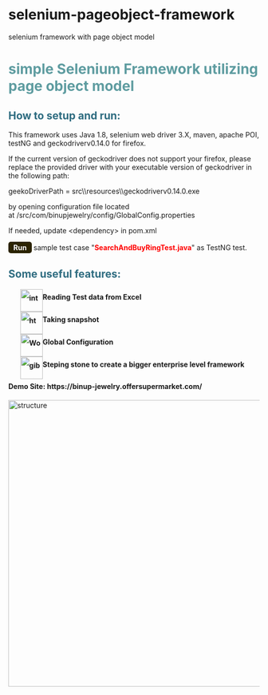# selenium-pageobject-framework
selenium framework with page object model 


<h1 style="color: #5e9ca0;">simple Selenium Framework utilizing page object model</h1>
<h2 style="color: #2e6c80;">How to setup and run:</h2>
<p>This framework uses&nbsp;Java 1.8, selenium web driver 3.X, maven, apache POI, testNG and&nbsp;geckodriverv0.14.0 for firefox.</p>
<p>If the current version of geckodriver does not support your firefox, please replace the provided driver with your executable version of geckodriver in the following path:</p>
<p>geekoDriverPath = src\\resources\\geckodriverv0.14.0.exe</p>
<p>by opening configuration file located at&nbsp;/src/com/binupjewelry/config/GlobalConfig.properties</p>
<p>If needed, update &lt;dependency&gt; in pom.xml</p>
<p><span style="background-color: #2b2301; color: #fff; display: inline-block; padding: 3px 10px; font-weight: bold; border-radius: 5px;">Run</span>&nbsp;sample test case "<span style="color: #ff0000;"><strong>SearchAndBuyRingTest.java</strong></span>" as TestNG test.</p>
<h2 style="color: #2e6c80;">Some useful features:</h2>
<ol style="list-style: none; font-size: 14px; line-height: 32px; font-weight: bold;">
<li style="clear: both;"><img style="float: left;" src="https://html-online.com/img/01-interactive-connection.png" alt="interactive connection" width="45" />Reading Test data from Excel</li>
<li style="clear: both;"><img style="float: left;" src="https://html-online.com/img/02-html-clean.png" alt="html cleaner" width="45" />Taking snapshot</li>
<li style="clear: both;"><img style="float: left;" src="https://html-online.com/img/03-docs-to-html.png" alt="Word to html" width="45" />Global Configuration</li>
<li style="clear: both;"><img style="float: left;" src="https://html-online.com/img/05-gibberish.png" alt="gibberish" width="45" />Steping stone to create a bigger enterprise level framework</li></ol>

<h4>Demo Site:&nbsp;https://binup-jewelry.offersupermarket.com/</h4>

<p><img src="https://cloud.githubusercontent.com/assets/10625539/26386581/67f4a074-3ffc-11e7-9dc4-37c712cfb6aa.png" alt="structure" width="1090" height="574" /></p>
